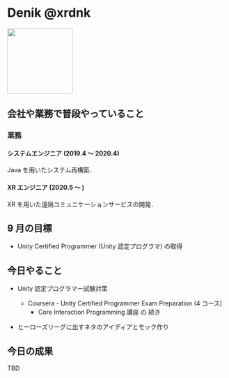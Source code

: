 # Denik @xrdnk

<img src="https://i.imgur.com/bHdEeHe.jpg" width="150">

## 会社や業務で普段やっていること

### 業務

#### システムエンジニア (2019.4 ～ 2020.4)

Java を用いたシステム再構築．</br>

#### XR エンジニア (2020.5 ～ )

XR を用いた遠隔コミュニケーションサービスの開発．</br>

## 9 月の目標

- Unity Certified Programmer (Unity 認定プログラマ) の取得

## 今日やること

- Unity 認定プログラマー試験対策

  - Coursera - Unity Certified Programmer Exam Preparation (4 コース)
    - Core Interaction Programming 講座 の 続き

- ヒーローズリーグに出すネタのアイディアとモック作り

## 今日の成果

TBD
